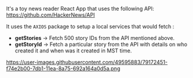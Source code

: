 It's a toy news reader React App that uses the following API:
https://github.com/HackerNews/API

It uses the `AXIOS` package to setup a local services that would fetch :
- **getStories** -> Fetch 500 story IDs from the API mentioned above.
- **getStoryId** -> Fetch a particular story from the API with details on who created it and when was it created in MST time.

https://user-images.githubusercontent.com/49595883/79172451-f74e2b00-7db1-11ea-8a75-692a164a0d5a.png
